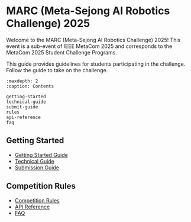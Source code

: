 # MARC (Meta-Sejong AI Robotics Challenge) 2025

Welcome to the MARC (Meta-Sejong AI Robotics Challenge) 2025! This event is a sub-event of IEEE MetaCom 2025 and corresponds to the MetaCom 2025 Student Challenge Programs.

This guide provides guidelines for students participating in the challenge. Follow the guide to take on the challenge.

```{toctree}
:maxdepth: 2
:caption: Contents

getting-started
technical-guide
submit-guide
rules
api-reference
faq
```

## Getting Started

- [Getting Started Guide](getting-started.md)
- [Technical Guide](technical-guide.md)
- [Submission Guide](submit-guide.md)

## Competition Rules

- [Competition Rules](rules.md)
- [API Reference](api-reference.md)
- [FAQ](faq.md)
